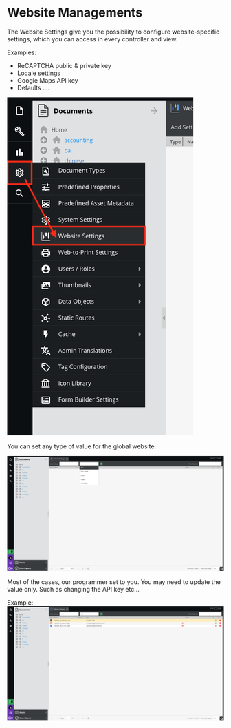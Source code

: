 # Website Managements

The Website Settings give you the possibility to configure website-specific settings, which you can access in every controller and view.

Examples:

 - ReCAPTCHA public & private key
 - Locale settings
 - Google Maps API key
 - Defaults ....

![](images/w01.png)

You can set any type of value for the global website.

![](images/w02.png)

Most of the cases, our programmer set to you. You may need to update the value only. Such as changing the API key etc...

 Example:
![](images/w03.png)